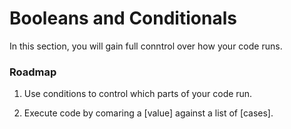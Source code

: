 # Booleans and Conditionals

In this section, you will gain full conntrol over how your code runs.

### Roadmap

1. Use conditions to control which parts of your code run.

2. Execute code by comaring a [value] against a list of [cases].
